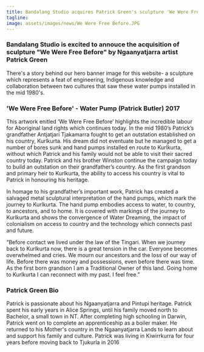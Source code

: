 ```yaml
---
title: Bandalang Studio acquires Patrick Green's sculpture 'We Were Free Before'
tagline:
image: assets/images/news/We Were Free Before.JPG
---
```


### Bandalang Studio is excited to annouce the acquisition of sculpture "We Were Free Before" by Ngaanyatjarra artist Patrick Green

There's a story behind our hero banner image for this website- a sculpture which represents a feat of engineering, Indigenous knowledge and collaboration between two cultures that saw these water pumps installed in the mid 1980's. 

### 'We Were Free Before' - Water Pump (Patrick Butler) 2017

This artwork enitled ‘We Were Free Before’ highlights the incredible labour for Aboriginal land rights which
continues today. In the mid 1980’s Patrick’s grandfather Antjatjari Tjakamarra fought to get an outstation
established on his country, Kurlkurta. His dream did not eventuate but he managed to get a number of bores sunk and
hand pumps installed en route to Kurlkurta, without which Patrick and his family would not be able to visit their
sacred country today. Patrick and his brother Winston continue the campaign today to build an outstation on their
grandfather’s country. As the first grandson and primary heir to Kurlkurta, the ability to access his country is vital to
Patrick in honouring his heritage. 

In homage to his grandfather’s important work, Patrick has created a salvaged
metal sculptural interpretation of the hand pumps, which mark the journey to Kurlkurta. The hand pump embodies
access to water, to country, to ancestors, and to home. It is covered with markings of the journey to Kurlkurta and
shows the convergence of Water Dreaming, the impact of colonialism on access to country and the technology which
connects past and future.

“Before contact we lived under the law of the Tingari. When we journey back to Kurlkurta now, there is a great
tension in the car. Everyone becomes overwhelmed and cries. We mourn our ancestors and the loss of our way of
life. Before there was money and possessions, even before there was time. As the first born grandson I am a
Traditional Owner of this land. Going home to Kurlkurta I can reconnect with my past. I feel free.”


### Patrick Green Bio

Patrick is passionate about his Ngaanyatjarra and Pintupi heritage. Patrick spent his early years in Alice Springs, until his family moved north to Bachelor, a small town in NT. After completing high schooling in Darwin, Patrick went on to complete an apprenticeship as a boiler maker. He returned to his Mother's country in the Ngaanyatjarra Lands to learn about and support his family and culture. Patrick was living in Kiwirrkurra for four years before moving back to Tjukurla in 2016
